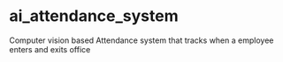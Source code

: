 # ai_attendance_system
Computer vision based Attendance system that tracks when a employee enters and exits office 
